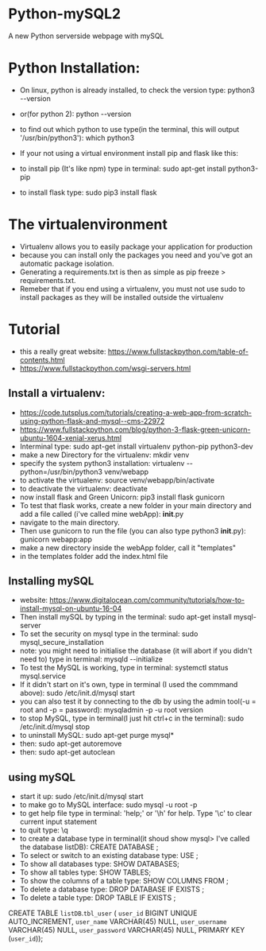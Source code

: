 # Python-mySQL2
A new Python serverside webpage with mySQL

# Python Installation:
* On linux, python is already installed, to check the version type: python3 --version
* or(for python 2): python --version
* to find out which python to use type(in the terminal, this will output '/usr/bin/python3'): which python3

* If your not using a virtual environment install pip and flask like this:
* to install pip (It's like npm) type in terminal: sudo apt-get install python3-pip
* to install flask type: sudo pip3 install flask

# The virtualenvironment
* Virtualenv allows you to easily package your application for production
* because you can install only the packages you need and you've got an automatic package isolation.
* Generating a requirements.txt is then as simple as pip freeze > requirements.txt.
* Remeber that if you end using a virtualenv, you must not use sudo to install packages as they will be installed outside the virtualenv

# Tutorial
* this a really great website: https://www.fullstackpython.com/table-of-contents.html
* https://www.fullstackpython.com/wsgi-servers.html

## Install a virtualenv:
* https://code.tutsplus.com/tutorials/creating-a-web-app-from-scratch-using-python-flask-and-mysql--cms-22972
* https://www.fullstackpython.com/blog/python-3-flask-green-unicorn-ubuntu-1604-xenial-xerus.html
* Interminal type: sudo apt-get install virtualenv python-pip python3-dev
* make a new Directory for the virtualenv: mkdir venv
* specify the system python3 installation: virtualenv --python=/usr/bin/python3 venv/webapp
* to activate the virtualenv: source venv/webapp/bin/activate
* to deactivate the virtualenv: deactivate
* now install flask and Green Unicorn: pip3 install flask gunicorn
* To test that flask works, create a new folder in your main directory and add a file called (i've called mine webApp): __init__.py
* navigate to the main directory.
* Then use gunicorn to run the file (you can also type python3 __init__.py): gunicorn webapp:app
* make a new directory inside the webApp folder, call it "templates"
* in the templates folder add the index.html file

## Installing mySQL
* website: https://www.digitalocean.com/community/tutorials/how-to-install-mysql-on-ubuntu-16-04
* Then install mySQL by typing in the terminal: sudo apt-get install mysql-server
* To set the security on mysql type in the terminal: sudo mysql_secure_installation
* note: you might need to initialise the database (it will abort if you didn't need to) type in terminal: mysqld --initialize
* To test the MySQL is working, type in terminal: systemctl status mysql.service
* If it didn't start on it's own, type in terminal (I used the commmand above): sudo /etc/init.d/mysql start
* you can also test it by connecting to the db by using the admin tool(-u = root and -p = password): mysqladmin -p -u root version
* to stop MySQL, type in terminal(I just hit ctrl+c in the terminal): sudo /etc/init.d/mysql stop
* to uninstall MySQL: sudo apt-get purge mysql*
* then: sudo apt-get autoremove
* then: sudo apt-get autoclean

## using mySQL
* start it up: sudo /etc/init.d/mysql start
* to make go to MySQL interface: sudo mysql -u root -p
* to get help file type in terminal: 'help;' or '\h' for help. Type '\c' to clear current input statement
* to quit type: \q
* to create a database type in terminal(it shoud show mysql> I've called the database listDB): CREATE DATABASE ;
* To select or switch to an existing database type: USE ;
* To show all databases type: SHOW DATABASES;
* To show all tables type: SHOW TABLES;
* To show the columns of a table type: SHOW COLUMNS FROM ;
* To delete a database type: DROP DATABASE IF EXISTS ;
* To delete a table type: DROP TABLE IF EXISTS ;

CREATE TABLE `listDB`.`tbl_user` (
  `user_id` BIGINT UNIQUE AUTO_INCREMENT,
  `user_name` VARCHAR(45) NULL,
  `user_username` VARCHAR(45) NULL,
  `user_password` VARCHAR(45) NULL,
  PRIMARY KEY (`user_id`));
